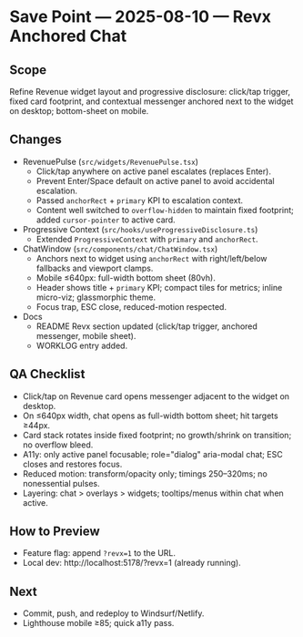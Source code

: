 # Save Point — 2025-08-10 — Revx Anchored Chat

## Scope
Refine Revenue widget layout and progressive disclosure: click/tap trigger, fixed card footprint, and contextual messenger anchored next to the widget on desktop; bottom-sheet on mobile.

## Changes
- RevenuePulse (`src/widgets/RevenuePulse.tsx`)
  - Click/tap anywhere on active panel escalates (replaces Enter).
  - Prevent Enter/Space default on active panel to avoid accidental escalation.
  - Passed `anchorRect` + `primary` KPI to escalation context.
  - Content well switched to `overflow-hidden` to maintain fixed footprint; added `cursor-pointer` to active card.
- Progressive Context (`src/hooks/useProgressiveDisclosure.ts`)
  - Extended `ProgressiveContext` with `primary` and `anchorRect`.
- ChatWindow (`src/components/chat/ChatWindow.tsx`)
  - Anchors next to widget using `anchorRect` with right/left/below fallbacks and viewport clamps.
  - Mobile ≤640px: full-width bottom sheet (80vh). 
  - Header shows title + `primary` KPI; compact tiles for metrics; inline micro-viz; glassmorphic theme.
  - Focus trap, ESC close, reduced-motion respected.
- Docs
  - README Revx section updated (click/tap trigger, anchored messenger, mobile sheet).
  - WORKLOG entry added.

## QA Checklist
- Click/tap on Revenue card opens messenger adjacent to the widget on desktop.
- On ≤640px width, chat opens as full-width bottom sheet; hit targets ≥44px.
- Card stack rotates inside fixed footprint; no growth/shrink on transition; no overflow bleed.
- A11y: only active panel focusable; role="dialog" aria-modal chat; ESC closes and restores focus.
- Reduced motion: transform/opacity only; timings 250–320ms; no nonessential pulses.
- Layering: chat > overlays > widgets; tooltips/menus within chat when active.

## How to Preview
- Feature flag: append `?revx=1` to the URL.
- Local dev: http://localhost:5178/?revx=1 (already running).

## Next
- Commit, push, and redeploy to Windsurf/Netlify.
- Lighthouse mobile ≥85; quick a11y pass.
